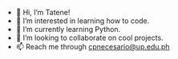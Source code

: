 - 👋 Hi, I’m Tatene!
- 👀 I’m interested in learning how to code.
- 🌱 I’m currently learning Python.
- 💞️ I’m looking to collaborate on cool projects.
- 📫 Reach me through cpnecesario@up.edu.ph

<!---
cpnecesario/cpnecesario is a ✨ special ✨ repository because its `README.md` (this file) appears on your GitHub profile.
You can click the Preview link to take a look at your changes.
--->
